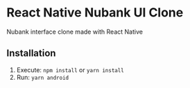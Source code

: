 # React Native Nubank UI Clone

Nubank interface clone made with React Native

## Installation

1. Execute: `npm install` or `yarn install`
2. Run: `yarn android`
